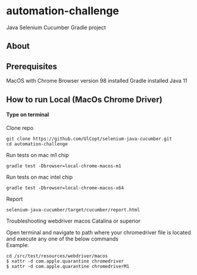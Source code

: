 # automation-challenge
Java Selenium Cucumber Gradle project

## About

## Prerequisites
MacOS with Chrome Browser version 98 installed 
Gradle installed 
Java 11 


##  How to run Local (MacOs Chrome Driver)
#### Type on terminal
Clone repo
```
git clone https://github.com/UlCopt/selenium-java-cucumber.git
cd automation-challenge
```

Run tests on mac m1 chip
```
gradle test -Dbrowser=local-chrome-macos-m1    
```

Run tests on mac intel chip
```
gradle test -Dbrowser=local-chrome-macos-x64    
```

Report
```
selenium-java-cucumber/target/cucumber/report.html       
```


Troubleshooting webdriver macos Catalina or superior

Open terminal and navigate to path where your chromedriver file is located and execute any one of the below commands     
Example:
```
cd /src/test/resources/webdriver/macos 
$ xattr -d com.apple.quarantine chromedriver
$ xattr -d com.apple.quarantine chromedriverM1  
```


